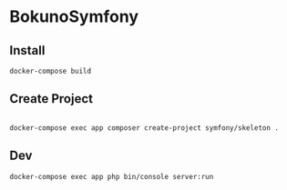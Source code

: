 # BokunoSymfony

## Install

```
docker-compose build
```

## Create Project

```

docker-compose exec app composer create-project symfony/skeleton .

```

## Dev

```
docker-compose exec app php bin/console server:run
```